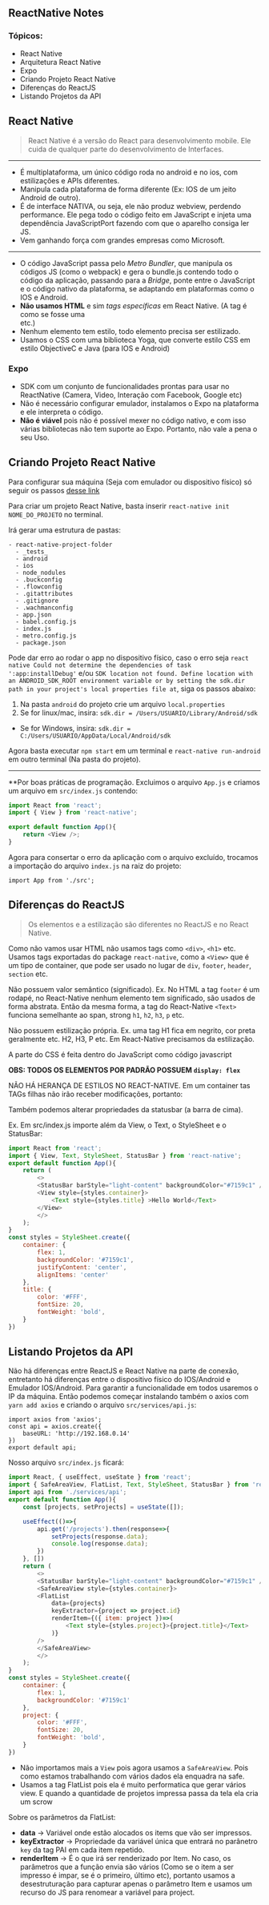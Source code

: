 ## ReactNative Notes

### Tópicos:

* React Native
* Arquitetura React Native
* Expo
* Criando Projeto React Native
* Diferenças do ReactJS
* Listando Projetos da API

## React Native

> React Native é a versão do React para desenvolvimento mobile. Ele cuida de qualquer parte do desenvolvimento de Interfaces.

---

* É multiplataforma, um único código roda no android e no ios, com estilizações e APIs diferentes.
* Manipula cada plataforma de forma diferente (Ex: IOS de um jeito Android de outro).
* É de interface NATIVA, ou seja, ele não produz webview, perdendo performance. Ele pega todo o código feito em JavaScript e injeta uma dependência JavaScriptPort fazendo com que o aparelho consiga ler JS.
* Vem ganhando força com grandes empresas como Microsoft.

---

* O código JavaScript passa pelo *Metro Bundler*, que manipula os códigos JS (como o webpack) e gera o bundle.js contendo todo o código da aplicação, passando para a *Bridge*, ponte entre o JavaScript e o código nativo da plataforma, se adaptando em plataformas como o IOS e Android.
* **Não usamos HTML** e sim *tags específicas* em React Native. (A tag *<view>* é como se fosse uma <div> etc.)
* Nenhum elemento tem estilo, todo elemento precisa ser estilizado.
* Usamos o CSS com uma biblioteca Yoga, que converte estilo CSS em estilo ObjectiveC e Java (para IOS e Android)

### Expo

* SDK com um conjunto de funcionalidades prontas para usar no ReactNative (Camera, Video, Interação com Facebook, Google etc)
* Não é necessário configurar emulador, instalamos o Expo na plataforma e ele interpreta o código.
* **Não é viável** pois não é possível mexer no código nativo, e com isso várias bibliotecas não tem suporte ao Expo. Portanto, não vale a pena o seu Uso.

## Criando Projeto React Native

Para configurar sua máquina (Seja com emulador ou dispositivo físico) só seguir os passos [desse link](https://react-native.rocketseat.dev/)

Para criar um projeto React Native, basta inserir `react-native init NOME_DO_PROJETO` no terminal.

Irá gerar uma estrutura de pastas:

```
- react-native-project-folder
  - _tests_
  - android
  - ios
  - node_nodules
  - .buckconfig
  - .flowconfig
  - .gitattributes
  - .gitignore
  - .wachmanconfig
  - app.json
  - babel.config.js
  - index.js
  - metro.config.js
  - package.json
```

Pode dar erro ao rodar o app no dispositivo físico, caso o erro seja `react native Could not determine the dependencies of task ':app:installDebug'` e/ou `SDK location not found. Define location with an ANDROID_SDK_ROOT environment variable or by setting the sdk.dir path in your project's local properties file at`, siga os passos abaixo:

1. Na pasta `android` do projeto crie um arquivo `local.properties`
2. Se for linux/mac, insira: `sdk.dir = /Users/USUARIO/Library/Android/sdk`
  * Se for Windows, insira: `sdk.dir = C:/Users/USUARIO/AppData/Local/Android/sdk`

Agora basta executar `npm start` em um terminal e `react-native run-android` em outro terminal (Na pasta do projeto).

---

**Por boas práticas de programação. Excluimos o arquivo `App.js` e criamos um arquivo em `src/index.js` contendo:

```javascript
import React from 'react';
import { View } from 'react-native';

export default function App(){
    return <View />;
}
```

Agora para consertar o erro da aplicação com o arquivo excluído, trocamos a importação do arquivo `index.js` na raiz do projeto:

```javavscript
import App from './src';
```

## Diferenças do ReactJS

> Os elementos e a estilização são diferentes no ReactJS e no React Native.

Como não vamos usar HTML não usamos tags como `<div>`, `<h1>` etc. Usamos tags exportadas do package `react-native`, como a `<View>` que é um tipo de container, que pode ser usado no lugar de `div`, `footer`, `header`, `section` etc.

Não possuem valor semântico (significado). Ex. No HTML a tag `footer` é um rodapé, no React-Native nenhum elemento tem significado, são usados de forma abstrata. Então da mesma forma, a tag do React-Native `<Text>` funciona semelhante ao span, strong `h1`, `h2`, `h3`, `p` etc.

Não possuem estilização própria. Ex. uma tag H1 fica em negrito, cor preta geralmente etc. H2, H3, P etc. Em React-Native precisamos da estilização.

A parte do CSS é feita dentro do JavaScript como código javascript

**OBS: TODOS OS ELEMENTOS POR PADRÃO POSSUEM `display: flex`**

NÃO HÁ HERANÇA DE ESTILOS NO REACT-NATIVE. Em um container tas TAGs filhas não irão receber modificações, portanto:

Também podemos alterar propriedades da statusbar (a barra de cima).

Ex. Em src/index.js importe além da View, o Text, o StyleSheet e o StatusBar:

```javascript
import React from 'react';
import { View, Text, StyleSheet, StatusBar } from 'react-native';
export default function App(){
    return (
        <>
        <StatusBar barStyle="light-content" backgroundColor="#7159c1" />
        <View style={styles.container}>
            <Text style={styles.title} >Hello World</Text>
        </View>
        </>
    );
}
const styles = StyleSheet.create({
    container: {
        flex: 1,
        backgroundColor: '#7159c1',
        justifyContent: 'center',
        alignItems: 'center'
    },
    title: {
        color: '#FFF',
        fontSize: 20,
        fontWeight: 'bold',
    }
})
```

## Listando Projetos da API

Não há diferenças entre ReactJS e React Native na parte de conexão, entretanto há diferenças entre o dispositivo físico do IOS/Android e Emulador IOS/Android. Para garantir a funcionalidade em todos usaremos o IP da máquina. Então podemos começar instalando também o axios com `yarn add axios` e criando o arquivo `src/services/api.js`:

```javacsript
import axios from 'axios';
const api = axios.create({
    baseURL: 'http://192.168.0.14'
})
export default api;
```

Nosso arquivo `src/index.js` ficará:

```javascript
import React, { useEffect, useState } from 'react';
import { SafeAreaView, FlatList, Text, StyleSheet, StatusBar } from 'react-native';
import api from './services/api';
export default function App(){
    const [projects, setProjects] = useState([]);

    useEffect(()=>{
        api.get('/projects').then(response=>{
            setProjects(response.data);
            console.log(response.data);
        })
    }, [])
    return (
        <>
        <StatusBar barStyle="light-content" backgroundColor="#7159c1" />
        <SafeAreaView style={styles.container}>
        <FlatList
            data={projects}
            keyExtractor={project => project.id}
            renderItem={({ item: project })=>(
                <Text style={styles.project}>{project.title}</Text>
            )}
        />
        </SafeAreaView>
        </>
    );
}
const styles = StyleSheet.create({
    container: {
        flex: 1,
        backgroundColor: '#7159c1'
    },
    project: {
        color: '#FFF',
        fontSize: 20,
        fontWeight: 'bold',
    }
})
```

* Não importamos mais a `View` pois agora usamos a `SafeAreaView`. Pois como estamos trabalhando com vários dados ela enquadra na safe.
* Usamos a tag FlatList pois ela é muito performatica que gerar vários view. E quando a quantidade de projetos impressa passa da tela ela cria um scrow

Sobre os parâmetros da FlatList:

* **data** -> Variável onde estão alocados os items que vão ser impressos.
* **keyExtractor** -> Propriedade da variável única que entrará no parânetro `key` da tag PAI em cada item repetido.
* **renderItem** -> É o que irá ser renderizado por Item. No caso, os parâmetros que a função envia são vários (Como se o item a ser impresso é impar, se é o primeiro, último etc), portanto usamos a desestruturação para capturar apenas o parâmetro Item e usamos um recurso do JS para renomear a variável para project.